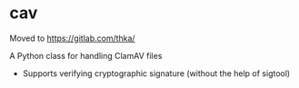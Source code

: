 # cav

Moved to https://gitlab.com/thka/

A Python class for handling ClamAV files

* Supports verifying cryptographic signature (without the help of sigtool)
